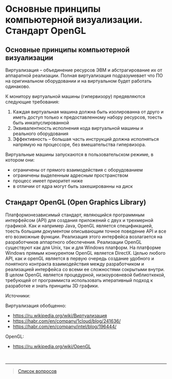 # Основные принципы компьютерной визуализации. Стандарт OpenGL

## Основные принципы компьютерной визуализации
Виртуализация – объединение ресурсов ЭВМ и абстрагирование их от аппаратной реализации. Полная виртуализация подразумевает что ПО на оригинальном оборудовании и на виртуальном будет работать одинаково.

К монитору виртуальной машины (гипервизору) предявляются следующие требования:
1) Каждая виртуальная машина должна быть изолированна от друго и иметь доступ только к предоставленному набору ресурсов, тоесть быть инкапуслированной
2) Эквивалентность исполнения кода виртуальной машины и реального оборудования
3) Эффективность – большая часть инструкций должна исполняться напрямую на процессоре, без вмешательства гипервизора.

Виртуальные машины запускаются в пользовательском режиме, в котором они:
- ограничены от прямого взаимодействия с оборудованием
- ограничены выделенным адресным пространством
- процесс имеет приоритет ниже
- в отличии от ядра могут быть закешированны на диск

## Стандарт OpenGL (Open Graphics Library)
Платформонезависимый стандарт, являющийся программным интерфейсом (API) для создания приложений с двух и трехмерной графикой.
Как и например Java, OpenGL является спецификацией, тоесть большим документом описывающим точное поведение API и все его возможные функции. Реализация этого интерфейса возлагается на разработчиков аппартного обеспечения. Реализации OpenGL существуют как для Unix, так и для Windows платформ. На платформе Windows прямым конкурентом OpenGL является DirectX.
Целью любого API, как и openGL является в первую очередь создание удобного и понятного контракта взаимодействия между разработчиком и реализацией интерфейса со всеми ее сложностями сокрытыми внутри. В целом OpenGL является процедурной, низкоуровневой библиоткекой, требующей от программиста использовать иперативный подход к разработке и знать принципы 3D графики.


Источники:

Виртуализация обобщенно:
- https://ru.wikipedia.org/wiki/Виртуализация
- https://habr.com/en/company/1cloud/blog/241636/ 
- https://habr.com/en/company/intel/blog/196444/

OpenGL:
- https://ru.wikipedia.org/wiki/OpenGL

&nbsp;
<hr>

> [Список вопросов](Вопросы_ТПП.md)